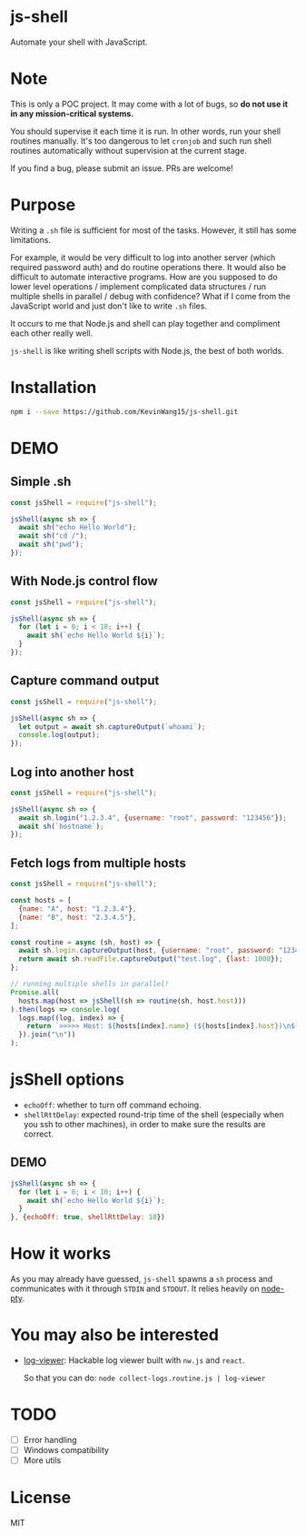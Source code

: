 # js-shell

Automate your shell with JavaScript.

# Note

This is only a POC project. It may come with a lot of bugs, so **do not use it in any mission-critical systems.**

You should supervise it each time it is run. In other words, run your shell routines manually. It's too dangerous to let `cronjob` and such run shell routines automatically without supervision at the current stage.

If you find a bug, please submit an issue. PRs are welcome!

# Purpose

Writing a `.sh` file is sufficient for most of the tasks. 
However, it still has some limitations.

For example, it would be very difficult to log into another server (which required password auth) and do routine operations there.
It would also be difficult to automate interactive programs.
How are you supposed to do lower level operations / implement complicated data structures / run multiple shells in parallel / debug with confidence?
What if I come from the JavaScript world and just don't like to write `.sh` files.

It occurs to me that Node.js and shell can play together and compliment each other really well.

`js-shell` is like writing shell scripts with Node.js, the best of both worlds.

# Installation

```bash
npm i --save https://github.com/KevinWang15/js-shell.git
```
# DEMO

## Simple .sh
```javascript
const jsShell = require("js-shell");

jsShell(async sh => {
  await sh("echo Hello World");
  await sh("cd /");
  await sh("pwd");
});
```

## With Node.js control flow
```javascript
const jsShell = require("js-shell");

jsShell(async sh => {
  for (let i = 0; i < 10; i++) {
    await sh(`echo Hello World ${i}`);
  }
});
```

## Capture command output 
```javascript
const jsShell = require("js-shell");

jsShell(async sh => {
  let output = await sh.captureOutput(`whoami`);
  console.log(output);
});
```

## Log into another host
```javascript
const jsShell = require("js-shell");

jsShell(async sh => {
  await sh.login("1.2.3.4", {username: "root", password: "123456"});
  await sh(`hostname`);
});
```

## Fetch logs from multiple hosts
```javascript
const jsShell = require("js-shell");

const hosts = [
  {name: "A", host: "1.2.3.4"},
  {name: "B", host: "2.3.4.5"},
];

const routine = async (sh, host) => {
  await sh.login.captureOutput(host, {username: "root", password: "123456", port: 2022});
  return await sh.readFile.captureOutput("test.log", {last: 1000});
};

// running multiple shells in parallel!
Promise.all(
  hosts.map(host => jsShell(sh => routine(sh, host.host)))
).then(logs => console.log(
  logs.map((log, index) => {
    return `>>>>> Host: ${hosts[index].name} (${hosts[index].host})\n${log}\n<<<<<\n`;
  }).join("\n"))
);
```

# jsShell options

* `echoOff`: whether to turn off command echoing.
* `shellRttDelay`: expected round-trip time of the shell (especially when you ssh to other machines), in order to make sure the results are correct.

## DEMO
```javascript
jsShell(async sh => {
  for (let i = 0; i < 10; i++) {
    await sh(`echo Hello World ${i}`);
  }
}, {echoOff: true, shellRttDelay: 10})
```

# How it works

As you may already have guessed, `js-shell` spawns a `sh` process and communicates with it through `STDIN` and `STDOUT`.
It relies heavily on [node-pty](https://github.com/Microsoft/node-pty).

# You may also be interested

* [log-viewer](https://github.com/KevinWang15/log-viewer): Hackable log viewer built with `nw.js` and `react`.
  
  So that you can do: `node collect-logs.routine.js | log-viewer`

# TODO
- [ ] Error handling
- [ ] Windows compatibility
- [ ] More utils

# License

MIT
